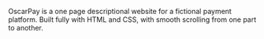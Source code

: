 OscarPay is a one page descriptional website for a fictional payment platform.
Built fully with HTML and CSS, with smooth scrolling from one part to another.
